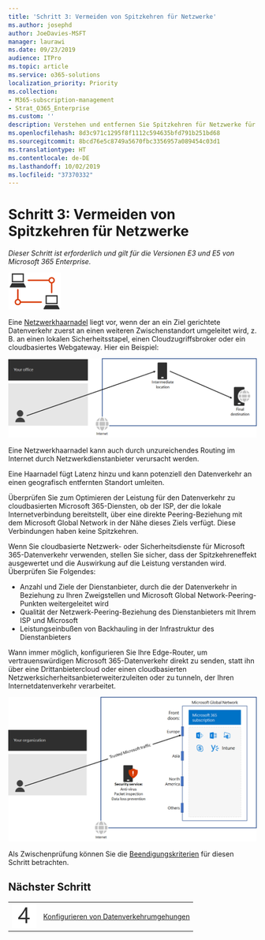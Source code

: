 ```yaml
---
title: 'Schritt 3: Vermeiden von Spitzkehren für Netzwerke'
ms.author: josephd
author: JoeDavies-MSFT
manager: laurawi
ms.date: 09/23/2019
audience: ITPro
ms.topic: article
ms.service: o365-solutions
localization_priority: Priority
ms.collection:
- M365-subscription-management
- Strat_O365_Enterprise
ms.custom: ''
description: Verstehen und entfernen Sie Spitzkehren für Netzwerke für eine bessere Leistung.
ms.openlocfilehash: 8d3c971c1295f8f1112c594635bfd791b251bd68
ms.sourcegitcommit: 8bcd76e5c8749a5670fbc3356957a089454c03d1
ms.translationtype: HT
ms.contentlocale: de-DE
ms.lasthandoff: 10/02/2019
ms.locfileid: "37370332"
---
```

# <a name="step-3-avoid-network-hairpins"></a>Schritt 3: Vermeiden von Spitzkehren für Netzwerke

*Dieser Schritt ist erforderlich und gilt für die Versionen E3 und E5 von Microsoft 365 Enterprise.*

![Phase 1: Vernetzung](./media/deploy-foundation-infrastructure/networking_icon-small.png)

Eine [Netzwerkhaarnadel](https://docs.microsoft.com/office365/enterprise/office-365-network-connectivity-principles#BKMK_P3) liegt vor, wenn der an ein Ziel gerichtete Datenverkehr zuerst an einen weiteren Zwischenstandort umgeleitet wird, z. B. an einen lokalen Sicherheitsstapel, einen Cloudzugriffsbroker oder ein cloudbasiertes Webgateway. Hier ein Beispiel:

![Beispiel für eine Netzwerkhaarnadel](./media/networking-avoid-network-hairpins/network-hairpin-example.png)

Eine Netzwerkhaarnadel kann auch durch unzureichendes Routing im Internet durch Netzwerkdienstanbieter verursacht werden. 

Eine Haarnadel fügt Latenz hinzu und kann potenziell den Datenverkehr an einen geografisch entfernten Standort umleiten.

Überprüfen Sie zum Optimieren der Leistung für den Datenverkehr zu cloudbasierten Microsoft 365-Diensten, ob der ISP, der die lokale Internetverbindung bereitstellt, über eine direkte Peering-Beziehung mit dem Microsoft Global Network in der Nähe dieses Ziels verfügt. Diese Verbindungen haben keine Spitzkehren.

Wenn Sie cloudbasierte Netzwerk- oder Sicherheitsdienste für Microsoft 365-Datenverkehr verwenden, stellen Sie sicher, dass der Spitzkehreneffekt ausgewertet und die Auswirkung auf die Leistung verstanden wird. Überprüfen Sie Folgendes:

- Anzahl und Ziele der Dienstanbieter, durch die der Datenverkehr in Beziehung zu Ihren Zweigstellen und Microsoft Global Network-Peering-Punkten weitergeleitet wird 
- Qualität der Netzwerk-Peering-Beziehung des Dienstanbieters mit Ihrem ISP und Microsoft 
- Leistungseinbußen von Backhauling in der Infrastruktur des Dienstanbieters

Wann immer möglich, konfigurieren Sie Ihre Edge-Router, um vertrauenswürdigen Microsoft 365-Datenverkehr direkt zu senden, statt ihn über eine Drittanbietercloud oder einen cloudbasierten Netzwerksicherheitsanbieterweiterzuleiten oder zu tunneln, der Ihren Internetdatenverkehr verarbeitet. 

![Beispiel für die Umgehung einer Netzwerkhaarnadel](./media/networking-avoid-network-hairpins/bypassing-network-hairpin.png)

Als Zwischenprüfung können Sie die [Beendigungskriterien](networking-exit-criteria.md#crit-networking-step3) für diesen Schritt betrachten.

## <a name="next-step"></a>Nächster Schritt

|||
|:-------|:-----|
|![Schritt 4](./media/stepnumbers/Step4.png)|[Konfigurieren von Datenverkehrumgehungen](networking-configure-proxies-firewalls.md)|
